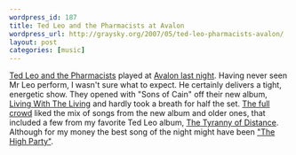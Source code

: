 ```yaml
--- 
wordpress_id: 187
title: Ted Leo and the Pharmacists at Avalon
wordpress_url: http://graysky.org/2007/05/ted-leo-pharmacists-avalon/
layout: post
categories: [music]
---
```

<a href="http://www.tedleo.com/">Ted Leo and the Pharmacists</a> played at <a href="http://tourb.us/show/25948-Ted_Leo_and_the_Pharmacists-Love_Of_Diagrams-Avalon-Boston-MA">Avalon last night</a>. Having never seen Mr Leo perform, I wasn't sure what to expect. He certainly delivers a tight, energetic show. They opened with "Sons of Cain" off their new album, <a href="http://www.amazon.com/dp/B000MQ55DO/ref=nosim?tag=mikechampion">Living With The Living</a> and hardly took a breath for half the set. <a href="http://exitfare.blogspot.com/2007/05/ted-leo-and-pharmacists.html">The full crowd</a> liked the mix of songs from the new album and older ones, that included a few from my favorite Ted Leo album, <a href="http://www.amazon.com/dp/B00005KAON/ref=nosim?tag=mikechampion">The Tyranny of Distance</a>. Although for my money the best song of the night might have been <a href="http://www.last.fm/music/Ted+Leo+and+The+Pharmacists/_/The+High+Party">"The High Party"</a>.






